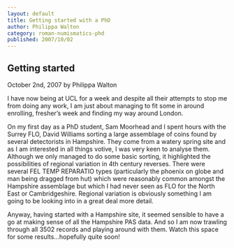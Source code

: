 ```yaml
---
layout: default
title: Getting started with a PhD
author: Philippa Walton
category: roman-numismatics-phd
published: 2007/10/02
---
```


Getting started
---------------

October 2nd, 2007 by Philippa Walton

I have now being at UCL for a week and despite all their attempts to stop me from doing any work, I am just about managing to fit some in around enrolling, fresher’s week and finding my way around London.

On my first day as a PhD student, Sam Moorhead and I spent hours with the Surrey FLO, David Williams sorting a large assemblage of coins found by several detectorists in Hampshire. They come from a watery spring site and as I am interested in all things votive, I was very keen to analyse them. Although we only managed to do some basic sorting, it highlighted the possibilities of regional variation in 4th century reverses. There were several FEL TEMP REPARATIO types (particularly the phoenix on globe and man being dragged from hut) which were reasonably common amongst the Hampshire assemblage but which I had never seen as FLO for the North East or Cambridgeshire. Regional variation is obviously something I am going to be looking into in a great deal more detail.

Anyway, having started with a Hampshire site, it seemed sensible to have a go at making sense of all the Hampshire PAS data. And so I am now trawling through all 3502 records and playing around with them. Watch this space for some results…hopefully quite soon!